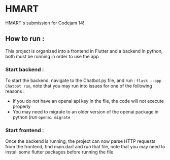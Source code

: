 # HMART
 HMART's submission for Codejam 14!



 ## How to run :
 This project is organized into a frontend in Flutter and a backend in python, both must be running in order to use the app

 ### Start backend :
To start the backend, navigate to the Chatbot.py file, and run :  ```flask --app Chatbot run```, note that you may run into issues for one of the following reasons :
- If you do not have an openai api key in the file, the code will not execute properly
- You may need to migrate to an older version of the openai package in python (run ```openai migrate```

### Start frontend :
Once the backend is running, the project can now parse HTTP requests from the frontend, find main.dart and run that file, note that you may need to install some flutter packages before running the file

 
